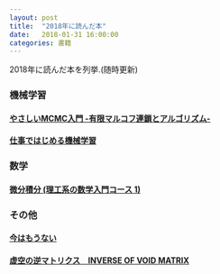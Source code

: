 ```yaml
---
layout: post
title:  "2018年に読んだ本"
date:   2018-01-31 16:00:00
categories: 書籍
---
```


2018年に読んだ本を列挙.(随時更新)

### 機械学習

#### [やさしいMCMC入門 -有限マルコフ連鎖とアルゴリズム-](http://www.kyoritsu-pub.co.jp/bookdetail/9784320113145)

#### [仕事ではじめる機械学習](https://www.oreilly.co.jp/books/9784873118215/)

### 数学

#### [微分積分 (理工系の数学入門コース 1)](https://www.iwanami.co.jp/book/b260881.html)

### その他

#### [今はもうない](https://www.amazon.co.jp/今はもうない-講談社文庫-森-博嗣/dp/4062730979)

#### [虚空の逆マトリクス　INVERSE OF VOID MATRIX](https://www.amazon.co.jp/dp/B009GXM6ZO/ref=dp-kindle-redirect?_encoding=UTF8&btkr=1)

